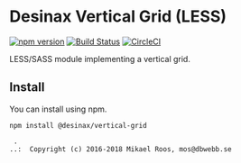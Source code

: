Desinax Vertical Grid (LESS)
===============================

[![npm version](https://badge.fury.io/js/desinax-vertical-grid.svg)](https://badge.fury.io/js/desinax-vertical-grid)
[![Build Status](https://travis-ci.org/desinax/vertical-grid.svg?branch=master)](https://travis-ci.org/desinax/vertical-grid)
[![CircleCI](https://circleci.com/gh/desinax/vertical-grid.svg?style=svg)](https://circleci.com/gh/desinax/vertical-grid)

LESS/SASS module implementing a vertical grid.



Install
-------------------------------

You can install using npm.

```text
npm install @desinax/vertical-grid
```



```
 . 
..:  Copyright (c) 2016-2018 Mikael Roos, mos@dbwebb.se 
```
